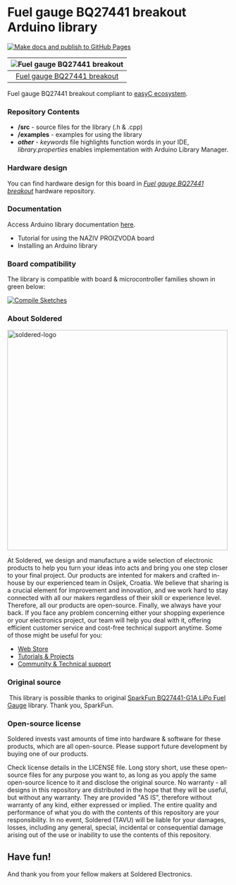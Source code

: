 # Fuel gauge BQ27441 breakout Arduino library

[![Make docs and publish to GitHub Pages](https://github.com/SolderedElectronics/Soldered-BQ27441-Battery-Fuel-Gauge-Arduino-Library/actions/workflows/make_docs.yml/badge.svg?branch=dev)](https://github.com/SolderedElectronics/Soldered-BQ27441-Battery-Fuel-Gauge-Arduino-Library/actions/workflows/make_docs.yml)

| ![Fuel gauge BQ27441 breakout](https://upload.wikimedia.org/wikipedia/commons/8/8f/Example_image.svg) |
| :---------------------------------------------------------------------------------------------------: |
|                      [Fuel gauge BQ27441 breakout](https://www.solde.red/333065)                      |

Fuel gauge BQ27441 breakout compliant to [easyC ecosystem](https://www.soldered.com/en/easyC).

### Repository Contents

- **/src** - source files for the library (.h & .cpp)
- **/examples** - examples for using the library
- **_other_** - _keywords_ file highlights function words in your IDE, _library.properties_ enables implementation with Arduino Library Manager.

### Hardware design

You can find hardware design for this board in [_Fuel gauge BQ27441 breakout_](https://github.com/SolderedElectronics/Fuel-gauge-BQ27441-breakout-hardware-design) hardware repository.

### Documentation

Access Arduino library documentation [here](https://solderedelectronics.github.io/Soldered-BQ27441-Battery-Fuel-Gauge-Arduino-Library/).

- Tutorial for using the NAZIV PROIZVODA board
- Installing an Arduino library

### Board compatibility

The library is compatible with board & microcontroller families shown in green below:

[![Compile Sketches](http://github-actions.40ants.com/e-radionicacom/Soldered-BQ27441-Battery-Fuel-Gauge-Arduino-Library/matrix.svg?branch=dev&only=Compile%20Sketches)](https://github.com/SolderedElectronics/Soldered-BQ27441-Battery-Fuel-Gauge-Arduino-Library/actions/workflows/compile_test.yml)

### About Soldered

<img src="https://raw.githubusercontent.com/e-radionicacom/Soldered-BQ27441-Battery-Fuel-Gauge-Arduino-Library/dev/extras/Soldered-logo-color.png" alt="soldered-logo" width="500"/>

At Soldered, we design and manufacture a wide selection of electronic products to help you turn your ideas into acts and bring you one step closer to your final project. Our products are intented for makers and crafted in-house by our experienced team in Osijek, Croatia. We believe that sharing is a crucial element for improvement and innovation, and we work hard to stay connected with all our makers regardless of their skill or experience level. Therefore, all our products are open-source. Finally, we always have your back. If you face any problem concerning either your shopping experience or your electronics project, our team will help you deal with it, offering efficient customer service and cost-free technical support anytime. Some of those might be useful for you:

- [Web Store](https://www.soldered.com/shop)
- [Tutorials & Projects](https://soldered.com/learn)
- [Community & Technical support](https://soldered.com/community)

### Original source

​
This library is possible thanks to original [SparkFun BQ27441-G1A LiPo Fuel Gauge](https://github.com/sparkfun/SparkFun_BQ27441_Arduino_Library) library. Thank you, SparkFun.

### Open-source license

Soldered invests vast amounts of time into hardware & software for these products, which are all open-source. Please support future development by buying one of our products.

Check license details in the LICENSE file. Long story short, use these open-source files for any purpose you want to, as long as you apply the same open-source licence to it and disclose the original source. No warranty - all designs in this repository are distributed in the hope that they will be useful, but without any warranty. They are provided "AS IS", therefore without warranty of any kind, either expressed or implied. The entire quality and performance of what you do with the contents of this repository are your responsibility. In no event, Soldered (TAVU) will be liable for your damages, losses, including any general, special, incidental or consequential damage arising out of the use or inability to use the contents of this repository.

## Have fun!

And thank you from your fellow makers at Soldered Electronics.

